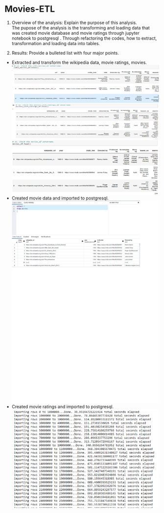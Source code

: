# Movies-ETL
1. Overview of the analysis: Explain the purpose of this analysis.	
	The pupose of the analysis is the transforming and loading data that was created movie database and movie ratings through jupyter notebook to postgresql .
	Through refactoring the codes, how to extract, transformation and loading data into tables. 
	
2. Results: Provide a bulleted list with four major points.	
* Extracted and transform the wikipedia data, movie ratings, movies.
![image](https://github.com/Jrobinson3/Movies-ETL/blob/main/wiki_movies.png)
![image](https://github.com/Jrobinson3/Movies-ETL/blob/main/movies_ratingins.png?raw=true)
![image](https://github.com/Jrobinson3/Movies-ETL/blob/main/movies_df.png)
* Created movie data and imported to postgresql.
![image](https://github.com/Jrobinson3/Movies-ETL/blob/main/movies_query.png)
* Created movie ratings and imported to postgresql.
![image](https://github.com/Jrobinson3/Movies-ETL/blob/main/ratings_elapsed.png)
